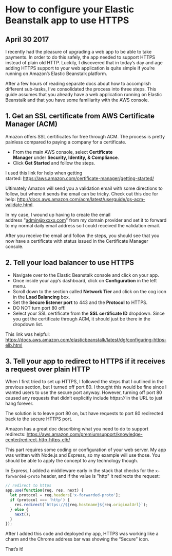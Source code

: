 # How to configure your Elastic Beanstalk app to use HTTPS
## April 30 2017

I recently had the pleasure of upgrading a web app to be able to take payments. In order to do this safely, the app needed to support HTTPS instead of plain old HTTP. Luckily, I discovered that in today’s day and age adding HTTPS support to your web application is quite simple if you’re running on Amazon’s Elastic Beanstalk platform.

After a few hours of reading separate docs about how to accomplish different sub-tasks, I’ve consolidated the process into three steps. This guide assumes that you already have a web application running on Elastic Beanstalk and that you have some familiarity with the AWS console.

## 1. Get an SSL certificate from AWS Certificate Manager (ACM)

Amazon offers SSL certificates for free through ACM. The process is pretty painless compared to paying a company for a certificate.

- From the main AWS console, select **Certificate Manager** under **Security, Identity, & Compliance**.
- Click **Get Started** and follow the steps.

I used this link for help when getting started: https://aws.amazon.com/certificate-manager/getting-started/

Ultimately Amazon will send you a validation email with some directions to follow, but where it sends the email can be tricky. Check out this doc for help: http://docs.aws.amazon.com/acm/latest/userguide/gs-acm-validate.html.

In my case, I wound up having to create the email address "admin@xxxxx.com" from my domain provider and set it to forward to my normal daily email address so I could received the validation email.

After you receive the email and follow the steps, you should see that you now have a certificate with status issued in the Certificate Manager console.

## 2. Tell your load balancer to use HTTPS

- Navigate over to the Elastic Beanstalk console and click on your app.
- Once inside your app’s dashboard, click on **Configuration** in the left menu.
- Scroll down to the section called **Network Tier** and click on the cog icon in the **Load Balancing** box.
- Set the **Secure listener port** to 443 and the **Protocol** to HTTPS.
- DO NOT turn port 80 off!
- Select your SSL certificate from the **SSL certificate ID** dropdown. Since you got the certificate through ACM, it should just be there in the dropdown list.

This link was helpful: https://docs.aws.amazon.com/elasticbeanstalk/latest/dg/configuring-https-elb.html

## 3. Tell your app to redirect to HTTPS if it receives a request over plain HTTP

When I first tried to set up HTTPS, I followed the steps that I outlined in the previous section, but I turned off port 80. I thought this would be fine since I wanted users to use the secure port anyway. However, turning off port 80 caused any requests that didn’t explicitly include *https://* in the URL to just hang forever.

The solution is to leave port 80 on, but have requests to port 80 redirected back to the secure HTTPS port.

Amazon has a great doc describing what you need to do to support redirects: https://aws.amazon.com/premiumsupport/knowledge-center/redirect-http-https-elb/

This part requires some coding or configuration of your web server. My app was written with Node.js and Express, so my example will use those. You should be able to apply the concept to any technology though.

In Express, I added a middleware early in the stack that checks for the `x-forwarded-proto` header, and if the value is "http" it redirects the request:

```js
// redirect to https
app.use(function(req, res, next) {
  let protocol = req.headers['x-forwarded-proto'];
  if (protocol === 'http') {
    res.redirect(`https://${req.hostname}${req.originalUrl}`);
  } else {
    next();
  }
});
```

After I added this code and deployed my app, HTTPS was working like a charm and the Chrome address bar was showing the “Secure” icon.

That’s it!
